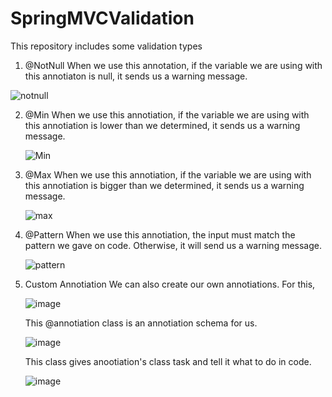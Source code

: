 # SpringMVCValidation
This repository includes some validation types 

1. @NotNull
   When we use this annotation, if the variable we are using with this annotiaton is null, it sends us a warning message.
   
![notnull](https://github.com/muhammedsametakgul/SpringMVCValidation/assets/93324656/c7930c12-7d7e-4c6e-b2a9-50af7ad3661d)

2. @Min
   When we use this annotiation, if the variable we are using with this annotiation is lower than we determined, it sends us a warning message.
   
   ![Min](https://github.com/muhammedsametakgul/SpringMVCValidation/assets/93324656/83a37e2d-7369-45fa-b4b6-17c50fae5328)

3. @Max
   When we use this annotiation, if the variable we are using with this annotiation is bigger than we determined, it sends us a warning message.

   ![max](https://github.com/muhammedsametakgul/SpringMVCValidation/assets/93324656/23907ab1-f29c-4ec6-b096-f853b8653f0c)

4. @Pattern
   When we use this annotiation, the input must match the pattern we gave on code. Otherwise, it will send us a warning message.

   ![pattern](https://github.com/muhammedsametakgul/SpringMVCValidation/assets/93324656/a636977f-d2ac-4b9a-a007-f01d01301940)

5. Custom Annotiation
   We can also create our own annotiations. For this,

   ![image](https://github.com/muhammedsametakgul/SpringMVCValidation/assets/93324656/2604f988-d032-4157-b4cb-a78848c65d07)

   This @annotiation class is an annotiation schema for us.

   ![image](https://github.com/muhammedsametakgul/SpringMVCValidation/assets/93324656/25f56d0a-b720-4798-85c4-0603bbf9cc46)

   This class gives anootiation's class task and tell it what to do in code.

   ![image](https://github.com/muhammedsametakgul/SpringMVCValidation/assets/93324656/6eeac86a-e731-43d5-a3d8-f7976ea493a8)

